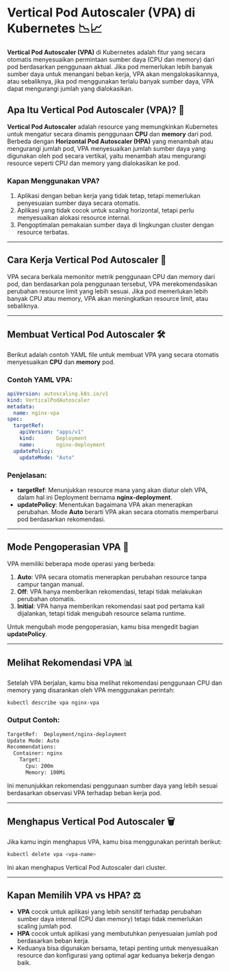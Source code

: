 
# Vertical Pod Autoscaler (VPA) di Kubernetes 📉📈

**Vertical Pod Autoscaler (VPA)** di Kubernetes adalah fitur yang secara otomatis menyesuaikan permintaan sumber daya (CPU dan memory) dari pod berdasarkan penggunaan aktual. Jika pod memerlukan lebih banyak sumber daya untuk menangani beban kerja, VPA akan mengalokasikannya, atau sebaliknya, jika pod menggunakan terlalu banyak sumber daya, VPA dapat mengurangi jumlah yang dialokasikan.

## Apa Itu Vertical Pod Autoscaler (VPA)? 🤔

**Vertical Pod Autoscaler** adalah resource yang memungkinkan Kubernetes untuk mengatur secara dinamis penggunaan **CPU** dan **memory** dari pod. Berbeda dengan **Horizontal Pod Autoscaler (HPA)** yang menambah atau mengurangi jumlah pod, VPA menyesuaikan jumlah sumber daya yang digunakan oleh pod secara vertikal, yaitu menambah atau mengurangi resource seperti CPU dan memory yang dialokasikan ke pod.

### Kapan Menggunakan VPA?
1. Aplikasi dengan beban kerja yang tidak tetap, tetapi memerlukan penyesuaian sumber daya secara otomatis.
2. Aplikasi yang tidak cocok untuk scaling horizontal, tetapi perlu menyesuaikan alokasi resource internal.
3. Pengoptimalan pemakaian sumber daya di lingkungan cluster dengan resource terbatas.

---

## Cara Kerja Vertical Pod Autoscaler 🔄

VPA secara berkala memonitor metrik penggunaan CPU dan memory dari pod, dan berdasarkan pola penggunaan tersebut, VPA merekomendasikan perubahan resource limit yang lebih sesuai. Jika pod memerlukan lebih banyak CPU atau memory, VPA akan meningkatkan resource limit, atau sebaliknya.

---

## Membuat Vertical Pod Autoscaler 🛠️

Berikut adalah contoh YAML file untuk membuat VPA yang secara otomatis menyesuaikan **CPU** dan **memory** pod.

### Contoh YAML VPA:
```yaml
apiVersion: autoscaling.k8s.io/v1
kind: VerticalPodAutoscaler
metadata:
  name: nginx-vpa
spec:
  targetRef:
    apiVersion: "apps/v1"
    kind:       Deployment
    name:       nginx-deployment
  updatePolicy:
    updateMode: "Auto"
```

### Penjelasan:
- **targetRef**: Menunjukkan resource mana yang akan diatur oleh VPA, dalam hal ini Deployment bernama **nginx-deployment**.
- **updatePolicy**: Menentukan bagaimana VPA akan menerapkan perubahan. Mode **Auto** berarti VPA akan secara otomatis memperbarui pod berdasarkan rekomendasi.

---

## Mode Pengoperasian VPA 🔄

VPA memiliki beberapa mode operasi yang berbeda:

1. **Auto**: VPA secara otomatis menerapkan perubahan resource tanpa campur tangan manual.
2. **Off**: VPA hanya memberikan rekomendasi, tetapi tidak melakukan perubahan otomatis.
3. **Initial**: VPA hanya memberikan rekomendasi saat pod pertama kali dijalankan, tetapi tidak mengubah resource selama runtime.

Untuk mengubah mode pengoperasian, kamu bisa mengedit bagian **updatePolicy**.

---

## Melihat Rekomendasi VPA 📊

Setelah VPA berjalan, kamu bisa melihat rekomendasi penggunaan CPU dan memory yang disarankan oleh VPA menggunakan perintah:

```bash
kubectl describe vpa nginx-vpa
```

### Output Contoh:
```bash
TargetRef:  Deployment/nginx-deployment
Update Mode: Auto
Recommendations:
  Container: nginx
    Target:
      Cpu: 200m
      Memory: 100Mi
```

Ini menunjukkan rekomendasi penggunaan sumber daya yang lebih sesuai berdasarkan observasi VPA terhadap beban kerja pod.

---

## Menghapus Vertical Pod Autoscaler 🗑️

Jika kamu ingin menghapus VPA, kamu bisa menggunakan perintah berikut:

```bash
kubectl delete vpa <vpa-name>
```

Ini akan menghapus Vertical Pod Autoscaler dari cluster.

---

## Kapan Memilih VPA vs HPA? ⚖️

- **VPA** cocok untuk aplikasi yang lebih sensitif terhadap perubahan sumber daya internal (CPU dan memory) tetapi tidak memerlukan scaling jumlah pod.
- **HPA** cocok untuk aplikasi yang membutuhkan penyesuaian jumlah pod berdasarkan beban kerja.
- Keduanya bisa digunakan bersama, tetapi penting untuk menyesuaikan resource dan konfigurasi yang optimal agar keduanya bekerja dengan baik.
